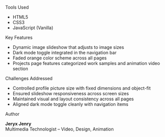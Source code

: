 
Tools Used

- HTML5  
- CSS3  
- JavaScript (Vanilla)  

 Key Features
 
- Dynamic image slideshow that adjusts to image sizes  
- Dark mode toggle integrated in the navigation bar  
- Faded orange color scheme across all pages    
- Projects page features categorized work samples and animation video section  

 Challenges Addressed

- Controlled profile picture size with fixed dimensions and object-fit  
- Ensured slideshow responsiveness across screen sizes  
- Maintained visual and layout consistency across all pages  
- Aligned dark mode toggle cleanly with navigation items  

 Author

**Jeryx Jenry**  
Multimedia Technologist – Video, Design, Animation  

